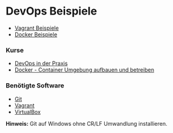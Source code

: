 DevOps Beispiele
================

* [Vagrant Beispiele](vagrant/)
* [Docker Beispiele](docker/)

### Kurse

* [DevOps in der Praxis](https://www.eb-zuerich.ch/angebot/devops-in-der-praxis.html) 
* [Docker - Container Umgebung aufbauen und betreiben](https://www.eb-zuerich.ch/angebot/docker.html)

### Benötigte Software

* [Git](https://git-scm.com/)
* [Vagrant](https://www.vagrantup.com/)
* [VirtualBox](https://www.virtualbox.org/)

**Hinweis:** Git auf Windows ohne CR/LF Umwandlung installieren.